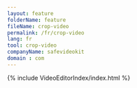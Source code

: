 ```yaml
---
layout: feature
folderName: feature
fileName: crop-video
permalink: /fr/crop-video
lang: fr
tool: crop-video
companyName: safevideokit
domain : com
---
```


{% include VideoEditorIndex/index.html %}

   